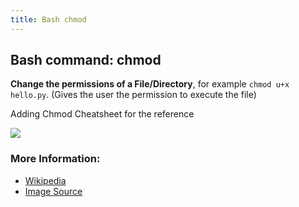 ```yaml
---
title: Bash chmod
---
```


## Bash command: chmod

**Change the permissions of a File/Directory**, for example `chmod u+x hello.py`. (Gives the user the permission to execute the file)

Adding Chmod Cheatsheet for the reference




<img src = 'http://i.imgur.com/0kMulgY.png'>



### More Information:
* [Wikipedia](https://en.wikipedia.org/wiki/Chmod)
* [Image Source](https://drive.google.com/file/d/0B5-nkXLXc6rxOWdYVWIyakNUbGc/view)
